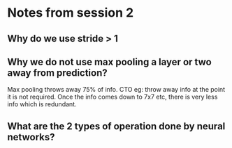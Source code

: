 # Notes from session 2

## Why do we use stride > 1

## Why we do not use max pooling a layer or two away from prediction?
Max pooling throws away 75% of info. CTO eg: throw away info at the point it is not required.
Once the info comes down to 7x7 etc, there is very less info which is redundant.

## What are the 2 types of operation done by neural networks?

## 
